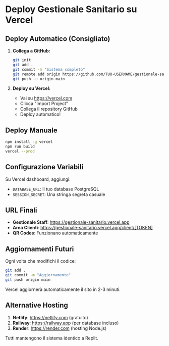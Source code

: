 # Deploy Gestionale Sanitario su Vercel

## Deploy Automatico (Consigliato)

1. **Collega a GitHub:**
   ```bash
   git init
   git add .
   git commit -m "Sistema completo"
   git remote add origin https://github.com/TUO-USERNAME/gestionale-sanitario.git
   git push -u origin main
   ```

2. **Deploy su Vercel:**
   - Vai su https://vercel.com
   - Clicca "Import Project"
   - Collega il repository GitHub
   - Deploy automatico!

## Deploy Manuale

```bash
npm install -g vercel
npm run build
vercel --prod
```

## Configurazione Variabili

Su Vercel dashboard, aggiungi:
- `DATABASE_URL`: Il tuo database PostgreSQL
- `SESSION_SECRET`: Una stringa segreta casuale

## URL Finali

- **Gestionale Staff**: https://gestionale-sanitario.vercel.app
- **Area Clienti**: https://gestionale-sanitario.vercel.app/client/[TOKEN]
- **QR Codes**: Funzionano automaticamente

## Aggiornamenti Futuri

Ogni volta che modifichi il codice:
```bash
git add .
git commit -m "Aggiornamento"
git push origin main
```

Vercel aggiornerà automaticamente il sito in 2-3 minuti.

## Alternative Hosting

1. **Netlify**: https://netlify.com (gratuito)
2. **Railway**: https://railway.app (per database incluso)
3. **Render**: https://render.com (hosting Node.js)

Tutti mantengono il sistema identico a Replit.
